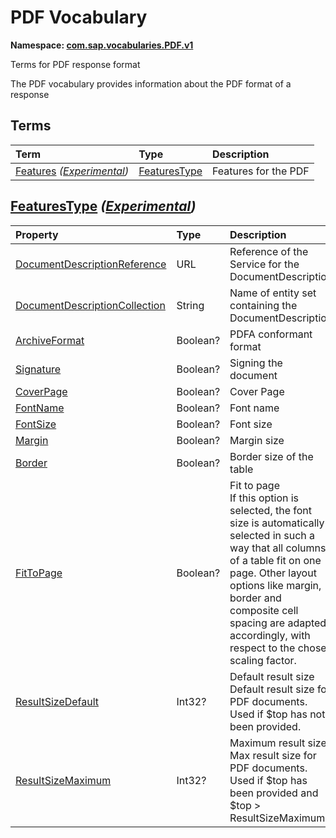 # PDF Vocabulary
**Namespace: [com.sap.vocabularies.PDF.v1](PDF.xml)**

Terms for PDF response format

The PDF vocabulary provides information about the PDF format of a response


## Terms

Term|Type|Description
:---|:---|:----------
[Features](./PDF.xml#L39:~:text=<Term%20Name="-,Features,-") *([Experimental](Common.md#Experimental))*|[FeaturesType](#FeaturesType)|<a name="Features"></a>Features for the PDF

## <a name="FeaturesType"></a>[FeaturesType](./PDF.xml#L44:~:text=<ComplexType%20Name="-,FeaturesType,-") *([Experimental](Common.md#Experimental))*


Property|Type|Description
:-------|:---|:----------
[DocumentDescriptionReference](./PDF.xml#L46:~:text=<ComplexType%20Name="-,FeaturesType,-")|URL|Reference of the Service for the DocumentDescription
[DocumentDescriptionCollection](./PDF.xml#L50:~:text=<ComplexType%20Name="-,FeaturesType,-")|String|Name of entity set containing the DocumentDescription
[ArchiveFormat](./PDF.xml#L53:~:text=<ComplexType%20Name="-,FeaturesType,-")|Boolean?|PDFA conformant format
[Signature](./PDF.xml#L56:~:text=<ComplexType%20Name="-,FeaturesType,-")|Boolean?|Signing the document
[CoverPage](./PDF.xml#L59:~:text=<ComplexType%20Name="-,FeaturesType,-")|Boolean?|Cover Page
[FontName](./PDF.xml#L62:~:text=<ComplexType%20Name="-,FeaturesType,-")|Boolean?|Font name
[FontSize](./PDF.xml#L65:~:text=<ComplexType%20Name="-,FeaturesType,-")|Boolean?|Font size
[Margin](./PDF.xml#L68:~:text=<ComplexType%20Name="-,FeaturesType,-")|Boolean?|Margin size
[Border](./PDF.xml#L71:~:text=<ComplexType%20Name="-,FeaturesType,-")|Boolean?|Border size of the table
[FitToPage](./PDF.xml#L74:~:text=<ComplexType%20Name="-,FeaturesType,-")|Boolean?|Fit to page<br>If this option is selected, the font size is automatically selected in such a way that all columns of a table fit on one page. Other layout options like margin, border and composite cell spacing are adapted accordingly, with respect to the chose scaling factor.
[ResultSizeDefault](./PDF.xml#L80:~:text=<ComplexType%20Name="-,FeaturesType,-")|Int32?|Default result size<br>Default result size for PDF documents. Used if $top has not been provided.
[ResultSizeMaximum](./PDF.xml#L86:~:text=<ComplexType%20Name="-,FeaturesType,-")|Int32?|Maximum result size<br>Max result size for PDF documents. Used if $top has been provided and $top > ResultSizeMaximum
